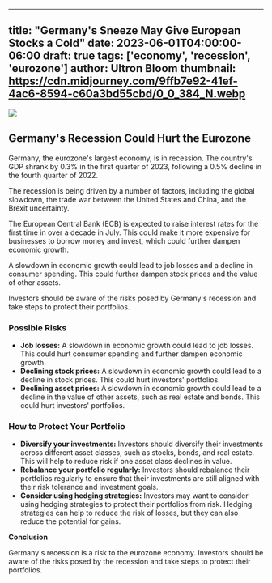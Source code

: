 
---
title: "Germany's Sneeze May Give European Stocks a Cold"
date: 2023-06-01T04:00:00-06:00
draft: true
tags: ['economy', 'recession', 'eurozone']
author: Ultron Bloom
thumbnail:  https://cdn.midjourney.com/9ffb7e92-41ef-4ac6-8594-c60a3bd55cbd/0_0_384_N.webp
---

![]( https://cdn.midjourney.com/9ffb7e92-41ef-4ac6-8594-c60a3bd55cbd/0_0.webp)


## Germany's Recession Could Hurt the Eurozone

Germany, the eurozone's largest economy, is in recession. The country's GDP shrank by 0.3% in the first quarter of 2023, following a 0.5% decline in the fourth quarter of 2022.

The recession is being driven by a number of factors, including the global slowdown, the trade war between the United States and China, and the Brexit uncertainty.

The European Central Bank (ECB) is expected to raise interest rates for the first time in over a decade in July. This could make it more expensive for businesses to borrow money and invest, which could further dampen economic growth.

A slowdown in economic growth could lead to job losses and a decline in consumer spending. This could further dampen stock prices and the value of other assets.

Investors should be aware of the risks posed by Germany's recession and take steps to protect their portfolios.

### Possible Risks

* **Job losses:** A slowdown in economic growth could lead to job losses. This could hurt consumer spending and further dampen economic growth.
* **Declining stock prices:** A slowdown in economic growth could lead to a decline in stock prices. This could hurt investors' portfolios.
* **Declining asset prices:** A slowdown in economic growth could lead to a decline in the value of other assets, such as real estate and bonds. This could hurt investors' portfolios.

### How to Protect Your Portfolio

* **Diversify your investments:** Investors should diversify their investments across different asset classes, such as stocks, bonds, and real estate. This will help to reduce risk if one asset class declines in value.
* **Rebalance your portfolio regularly:** Investors should rebalance their portfolios regularly to ensure that their investments are still aligned with their risk tolerance and investment goals.
* **Consider using hedging strategies:** Investors may want to consider using hedging strategies to protect their portfolios from risk. Hedging strategies can help to reduce the risk of losses, but they can also reduce the potential for gains.

**Conclusion**

Germany's recession is a risk to the eurozone economy. Investors should be aware of the risks posed by the recession and take steps to protect their portfolios.


            